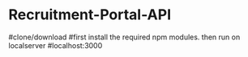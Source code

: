 # Recruitment-Portal-API
#clone/download 
#first install the required npm modules. then run on localserver
#localhost:3000
